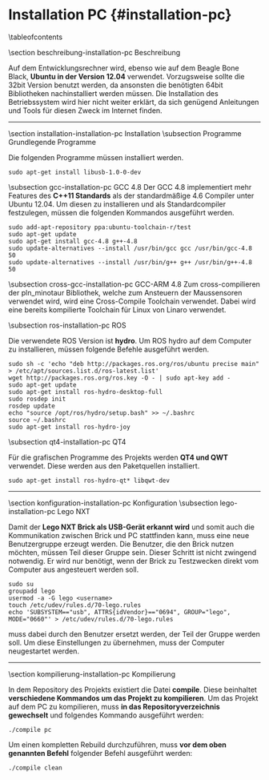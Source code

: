 Installation PC {#installation-pc}
===

\tableofcontents

\section beschreibung-installation-pc Beschreibung

Auf dem Entwicklungsrechner wird, ebenso wie auf dem Beagle Bone Black,
__Ubuntu in der Version 12.04__ verwendet. Vorzugsweise sollte die 32bit
Version benutzt werden, da ansonsten die benötigten 64bit Bibliotheken
nachinstalliert werden müssen. Die Installation des Betriebssystem wird
hier nicht weiter erklärt, da sich genügend Anleitungen und Tools für
diesen Zweck im Internet finden.

---

\section installation-installation-pc Installation
\subsection Programme Grundlegende Programme

Die folgenden Programme müssen installiert werden.

~~~
sudo apt-get install libusb-1.0-0-dev
~~~

\subsection gcc-installation-pc GCC 4.8
Der GCC 4.8 implementiert mehr Features des __C++11 Standards__ als der
standardmäßige 4.6 Compiler unter Ubuntu 12.04. Um diesen zu
installieren und als Standardcompiler festzulegen, müssen die folgenden
Kommandos ausgeführt werden.

~~~
sudo add-apt-repository ppa:ubuntu-toolchain-r/test
sudo apt-get update
sudo apt-get install gcc-4.8 g++-4.8
sudo update-alternatives --install /usr/bin/gcc gcc /usr/bin/gcc-4.8 50
sudo update-alternatives --install /usr/bin/g++ g++ /usr/bin/g++-4.8 50
~~~

\subsection cross-gcc-installation-pc GCC-ARM 4.8
Zum cross-compilieren der pln_minotaur Bibliothek, welche zum Ansteuern der Maussensoren verwendet wird, wird eine Cross-Compile Toolchain verwendet. Dabei wird eine bereits kompilierte Toolchain für Linux von Linaro verwendet.

\subsection ros-installation-pc ROS

Die verwendete ROS Version ist __hydro__. Um ROS hydro auf dem Computer
zu installieren, müssen folgende Befehle ausgeführt werden.

~~~
sudo sh -c 'echo "deb http://packages.ros.org/ros/ubuntu precise main" > /etc/apt/sources.list.d/ros-latest.list'
wget http://packages.ros.org/ros.key -O - | sudo apt-key add -
sudo apt-get update
sudo apt-get install ros-hydro-desktop-full
sudo rosdep init
rosdep update
echo "source /opt/ros/hydro/setup.bash" >> ~/.bashrc
source ~/.bashrc
sudo apt-get install ros-hydro-joy
~~~

\subsection qt4-installation-pc QT4

Für die grafischen Programme des Projekts werden __QT4 und QWT__
verwendet. Diese werden aus den Paketquellen installiert.

~~~
sudo apt-get install ros-hydro-qt* libqwt-dev
~~~

---

\section konfiguration-installation-pc Konfiguration
\subsection lego-installation-pc Lego NXT

Damit der __Lego NXT Brick als USB-Gerät erkannt wird__ und somit auch die
Kommunikation zwischen Brick und PC stattfinden kann, muss eine neue
Benutzergruppe erzeugt werden. Die Benutzer, die den Brick nutzen
möchten, müssen Teil dieser Gruppe sein. Dieser Schritt ist nicht
zwingend notwendig. Er wird nur benötigt, wenn der Brick zu Testzwecken
direkt vom Computer aus angesteuert werden soll.

~~~
sudo su
groupadd lego
usermod -a -G lego <username>
touch /etc/udev/rules.d/70-lego.rules
echo 'SUBSYSTEM=="usb", ATTRS{idVendor}=="0694", GROUP="lego", MODE="0660"' > /etc/udev/rules.d/70-lego.rules
~~~

<username> muss dabei durch den Benutzer ersetzt werden, der Teil der
Gruppe werden soll. Um diese Einstellungen zu übernehmen, muss der
Computer neugestartet werden.

---

\section kompilierung-installation-pc Kompilierung

In dem Repository des Projekts existiert die Datei __compile__. Diese 
beinhaltet __verschiedene Kommandos um das Projekt zu kompilieren__. Um 
das Projekt auf dem PC zu kompilieren, muss __in das 
Repositoryverzeichnis gewechselt__ und folgendes Kommando ausgeführt 
werden:

~~~
./compile pc
~~~

Um einen kompletten Rebuild durchzuführen, muss __vor dem oben genannten 
Befehl__ folgender Befehl ausgeführt werden:

~~~
./compile clean
~~~
